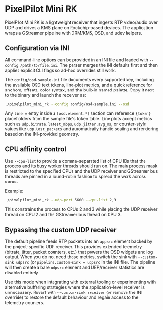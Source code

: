 # PixelPilot Mini RK

PixelPilot Mini RK is a lightweight receiver that ingests RTP video/audio over UDP and drives a KMS plane on Rockchip-based devices. The application wraps a GStreamer pipeline with DRM/KMS, OSD, and udev helpers.

## Configuration via INI

All command-line options can be provided in an INI file and loaded with `--config /path/to/file.ini`. The parser merges the INI
defaults first and then applies explicit CLI flags so ad-hoc overrides still work.

The `config/osd-sample.ini` file documents every supported key, including the available OSD text tokens, line-plot metrics, and a quick
reference for anchors, offsets, color syntax, and the built-in named palette.
Copy it next to the binary and launch the receiver as:

```sh
./pixelpilot_mini_rk --config config/osd-sample.ini --osd
```

Any `line =` entry inside a `[osd.element.*]` section can reference `{token}` placeholders from the sample file's token table.
Line plots accept metrics such as `udp.bitrate.latest_mbps`, `udp.jitter.avg_ms`, or counter-style values like
`udp.lost_packets` and automatically handle scaling and rendering based on the INI-provided geometry.

## CPU affinity control

Use `--cpu-list` to provide a comma-separated list of CPU IDs that the process and its busy worker threads should run on. The main process mask is restricted to the specified CPUs and the UDP receiver and GStreamer bus threads are pinned in a round-robin fashion to spread the work across cores.

Example:

```sh
./pixelpilot_mini_rk --udp-port 5600 --cpu-list 2,3
```

This constrains the process to CPUs 2 and 3 while placing the UDP receiver thread on CPU 2 and the GStreamer bus thread on CPU 3.

## Bypassing the custom UDP receiver

The default pipeline feeds RTP packets into an `appsrc` element backed by the project-specific UDP receiver. This provides
extended telemetry (bitrate, jitter, packet counters, etc.) that powers the OSD widgets and log output. When you do not need
those metrics, switch the sink with `--custom-sink udpsrc` (or `pipeline.custom-sink = udpsrc` in the INI file). The pipeline
will then create a bare `udpsrc` element and UEP/receiver statistics are disabled entirely.

Use this mode when integrating with external tooling or experimenting with alternative buffering strategies where the
application-level receiver is unnecessary. Revert with `--custom-sink receiver` (or remove the INI override) to restore the
default behaviour and regain access to the telemetry counters.
